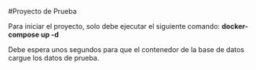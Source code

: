 #Proyecto de Prueba

Para iniciar el proyecto, solo debe ejecutar el siguiente comando: **docker-compose up -d**

Debe espera unos segundos para que el contenedor de la base de datos cargue los datos de prueba.